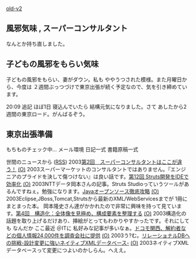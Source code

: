 [old-v2](ig031130-orig.html)

## 風邪気味 , スーパーコンサルタント

なんとか持ち直しました。






## 子どもの風邪をもらい気味


子どもの風邪をもらい、妻がダウン。私も ややうつされた模様。また月曜日から、今度は
２週間ぶっつづけで東京出張が続く予定なので、気を引き締めています。

20:09 追記
ほぼ1日 寝込んでいたら 結構元気になりました。さて あしたから2週間の東京ロード。がんばるぞう。

## 東京出張準備


もちものチェック中…
メール環境
  日記一式
  書籍原稿一式




世間のニュースから ([RSS](ig031130-news.xml)) 2003[第2回　スーパーコンサルタントはここが違う！](http://jibun.atmarkit.co.jp/lskill01/rensai/devgenba02/devgenba01.html) [(O)](http://jibun.atmarkit.co.jp/lskill01/rensai/devgenba02/devgenba01.html) 2003スーパーマーケットのコンサルタントではありません。『エンジニアのプライドを決して傷つけない』は良い話です。[第12回 Struts開発をIDEで効率化](http://www.atmarkit.co.jp/fjava/rensai2/jakarta12/jakarta12_01.html) [(O)](http://www.atmarkit.co.jp/fjava/rensai2/jakarta12/jakarta12_01.html) 2003NTTデータ岡本さんの記事。Struts Studioっていうツールがあるんですねぇ。勉強になります。[Javaオープンソース徹底攻略](http://www.seshop.com/detail.asp?pid=4734) [(O)](http://www.seshop.com/detail.asp?pid=4734) 2003Eclipse,JBoss,Tomcat,Strutsから最新のXML/WebServicesまでが 1冊にまとまった本。 岡本隆史さん達がかかれたので非常に興味を持って見ています。[第4回　構造化：全体像を見極め、構成要素を整理する](http://jibun.atmarkit.co.jp/lskill01/rensai/cri-think/think04.html) [(O)](http://jibun.atmarkit.co.jp/lskill01/rensai/cri-think/think04.html) 2003構造化の話題を取り上げるだけあり、挿絵がとってもわかりやすかったです。それにしても なんだか ここ最近 ＠ITに 私好みな記事が多いなぁ。[ドコモ関西、解約者などの個人情報24,000件を調査会社に提供](http://internet.watch.impress.co.jp/cda/news/2003/11/26/1262.html) [(O)](http://internet.watch.impress.co.jp/cda/news/2003/11/26/1262.html) 2003う?む。[リレーショナルDBへの挑戦-設計変更に強いネイティブXMLデータベース-](http://www.atmarkit.co.jp/fxml/rensai2/jirei02/nxdb01.html) [(O)](http://www.atmarkit.co.jp/fxml/rensai2/jirei02/nxdb01.html) 2003ネイティブXMLデータベースって変更につよいのかしらん。へええ。